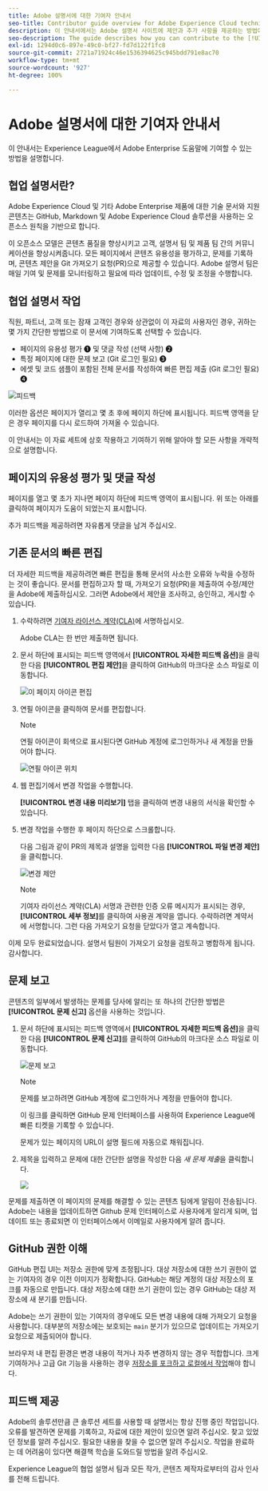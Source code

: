 ```yaml
---
title: Adobe 설명서에 대한 기여자 안내서
seo-title: Contributor guide overview for Adobe Experience Cloud technical documentation
description: 이 안내서에서는 Adobe 설명서 사이트에 제안과 추가 사항을 제공하는 방법에 대해 설명합니다.
seo-description: The guide describes how you can contribute to the [!UICONTROL Adobe Experience Cloud] technical documentation.
exl-id: 1294d0c6-897e-49c0-bf27-fd7d122f1fc8
source-git-commit: 2721a71924c46e1536394625c945bdd791e8ac70
workflow-type: tm+mt
source-wordcount: '927'
ht-degree: 100%

---
```


# Adobe 설명서에 대한 기여자 안내서

이 안내서는 Experience League에서 Adobe Enterprise 도움말에 기여할 수 있는 방법을 설명합니다.

## 협업 설명서란?

Adobe Experience Cloud 및 기타 Adobe Enterprise 제품에 대한 기술 문서와 지원 콘텐츠는 GitHub, Markdown 및 Adobe Experience Cloud 솔루션을 사용하는 오픈소스 원칙을 기반으로 합니다.

이 오픈소스 모델은 콘텐츠 품질을 향상시키고 고객, 설명서 팀 및 제품 팀 간의 커뮤니케이션을 향상시켜줍니다. 모든 페이지에서 콘텐츠 유용성을 평가하고, 문제를 기록하며, 콘텐츠 제안을 Git 가져오기 요청(PR)으로 제공할 수 있습니다. Adobe 설명서 팀은 매일 기여 및 문제를 모니터링하고 필요에 따라 업데이트, 수정 및 조정을 수행합니다.

## 협업 설명서 작업

직원, 파트너, 고객 또는 잠재 고객인 경우와 상관없이 이 자료의 사용자인 경우, 귀하는 몇 가지 간단한 방법으로 이 문서에 기여하도록 선택할 수 있습니다.

* 페이지의 유용성 평가 ❶ 및 댓글 작성 (선택 사항) ❷
* 특정 페이지에 대한 문제 보고 (Git 로그인 필요) ❸
* 에셋 및 코드 샘플이 포함된 전체 문서를 작성하여 빠른 편집 제출 (Git 로그인 필요) ❹

![피드백](assets/feedback-options.png)

이러한 옵션은 페이지가 열리고 몇 초 후에 페이지 하단에 표시됩니다. 피드백 영역을 닫은 경우 페이지를 다시 로드하여 가져올 수 있습니다.

이 안내서는 이 자료 세트에 상호 작용하고 기여하기 위해 알아야 할 모든 사항을 개략적으로 설명합니다.

<!--
>[!IMPORTANT]
>All repositories that publish to docs.adobe.com have adopted the [Adobe Open Source Code of Conduct](../code-of-conduct.md) or the [.NET Foundation Code of Conduct](https://dotnetfoundation.org/code-of-conduct). For more information, see the [Contributing](../contributing.md) article.
>
> Minor corrections or clarifications to documentation and code examples in public repositories are covered by the [Adobe Documentation Terms of Use](https://www.adobe.com/legal/terms.html). New or significant changes generate a comment in the pull request, asking you to submit an online Contribution License Agreement (CLA) if you are not an employee of Adobe. We need you to complete the online form before we can review or accept your pull request.
-->

## 페이지의 유용성 평가 및 댓글 작성

페이지를 열고 몇 초가 지나면 페이지 하단에 피드백 영역이 표시됩니다. 위 또는 아래를 클릭하여 페이지가 도움이 되었는지 표시합니다.

추가 피드백을 제공하려면 자유롭게 댓글을 남겨 주십시오.

## 기존 문서의 빠른 편집

더 자세한 피드백을 제공하려면 빠른 편집을 통해 문서의 사소한 오류와 누락을 수정하는 것이 좋습니다. 문서를 편집하고자 할 때, 가져오기 요청(PR)을 제출하여 수정/제안을 Adobe에 제출하십시오. 그러면 Adobe에서 제안을 조사하고, 승인하고, 게시할 수 있습니다.

1. 수락하려면 [기여자 라이선스 계약(CLA)](http://opensource.adobe.com/cla.html)에 서명하십시오.

   Adobe CLA는 한 번만 제출하면 됩니다.

1. 문서 하단에 표시되는 피드백 영역에서 **[!UICONTROL 자세한 피드백 옵션]**&#x200B;을 클릭한 다음 **[!UICONTROL 편집 제안]**&#x200B;을 클릭하여 GitHub의 마크다운 소스 파일로 이동합니다.

   ![이 페이지 아이콘 편집](/help/assets/feedback-suggest-edit.png)

1. 연필 아이콘을 클릭하여 문서를 편집합니다.

   >[!NOTE]
   >
   >연필 아이콘이 회색으로 표시된다면 GitHub 계정에 로그인하거나 새 계정을 만들어야 합니다.

   ![연필 아이콘 위치](assets/git_edit.png)

1. 웹 편집기에서 변경 작업을 수행합니다.

   **[!UICONTROL 변경 내용 미리보기]** 탭을 클릭하여 변경 내용의 서식을 확인할 수 있습니다.

1. 변경 작업을 수행한 후 페이지 하단으로 스크롤합니다.

   다음 그림과 같이 PR의 제목과 설명을 입력한 다음 **[!UICONTROL 파일 변경 제안]**&#x200B;을 클릭합니다.

   ![변경 제안](assets/submit-pull-request.png)

   >[!NOTE]
   >
   >기여자 라이선스 계약(CLA) 서명과 관련한 인증 오류 메시지가 표시되는 경우, **[!UICONTROL 세부 정보]**&#x200B;를 클릭하여 사용권 계약을 엽니다. 수락하려면 계약서에 서명합니다. 그런 다음 가져오기 요청을 닫았다가 열고 계속합니다.

이제 모두 완료되었습니다. 설명서 팀원이 가져오기 요청을 검토하고 병합하게 됩니다. 감사합니다.

## 문제 보고

콘텐츠의 일부에서 발생하는 문제를 당사에 알리는 또 하나의 간단한 방법은 **[!UICONTROL 문제 신고]** 옵션을 사용하는 것입니다.

1. 문서 하단에 표시되는 피드백 영역에서 **[!UICONTROL 자세한 피드백 옵션]**&#x200B;을 클릭한 다음 **[!UICONTROL 문제 신고]**&#x200B;를 클릭하여 GitHub의 마크다운 소스 파일로 이동합니다.

   ![문제 보고](assets/feedback-report-issue.png)

   >[!NOTE]
   >
   >문제를 보고하려면 GitHub 계정에 로그인하거나 계정을 만들어야 합니다.

   이 링크를 클릭하면 GitHub 문제 인터페이스를 사용하여 Experience League에 빠른 티켓을 기록할 수 있습니다.

   문제가 있는 페이지의 URL이 설명 필드에 자동으로 채워집니다.

1. 제목을 입력하고 문제에 대한 간단한 설명을 작성한 다음 *새 문제 제출*&#x200B;을 클릭합니다.

   ![](assets/git_issue_example.png)

문제를 제출하면 이 페이지의 문제를 해결할 수 있는 콘텐츠 팀에게 알림이 전송됩니다. Adobe는 내용을 업데이트하면 Github 문제 인터페이스로 사용자에게 알리게 되며, 업데이트 또는 종료되면 이 인터페이스에서 이메일로 사용자에게 알려 줍니다.

## GitHub 권한 이해

GitHub 편집 UI는 저장소 권한에 맞게 조정됩니다. 대상 저장소에 대한 쓰기 권한이 없는 기여자의 경우 이전 이미지가 정확합니다. GitHub는 해당 계정의 대상 저장소의 포크를 자동으로 만듭니다. 대상 저장소에 대한 쓰기 권한이 있는 경우 GitHub는 대상 저장소에 새 분기를 만듭니다.

Adobe는 쓰기 권한이 있는 기여자의 경우에도 모든 변경 내용에 대해 가져오기 요청을 사용합니다. 대부분의 저장소에는 보호되는 `main` 분기가 있으므로 업데이트는 가져오기 요청으로 제출되어야 합니다.

브라우저 내 편집 환경은 변경 내용이 적거나 자주 변경하지 않는 경우 적합합니다. 크게 기여하거나 고급 Git 기능을 사용하는 경우 [저장소를 포크하고 로컬에서 작업](setup/full-workflow.md)해야 합니다.

## 피드백 제공

Adobe의 솔루션만큼 큰 솔루션 세트를 사용할 때 설명서는 항상 진행 중인 작업입니다. 오류를 발견하면 문제를 기록하고, 자료에 대한 제안이 있으면 알려 주십시오. 찾고 있었던 정보를 알려 주십시오. 필요한 내용을 찾을 수 없으면 알려 주십시오. 작업을 완료하는 데 어려움이 있다면 해결책 학습을 도와드릴 방법을 알려 주십시오.

Experience League의 협업 설명서 팀과 모든 작가, 콘텐츠 제작자로부터의 감사 인사를 전해 드립니다.
